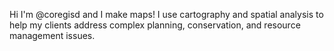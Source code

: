 Hi I'm @coregisd and I make maps! I use cartography and spatial analysis to help my clients address complex planning, conservation, and resource management issues. 

<!---
coregis/coregis is a ✨ special ✨ repository because its `README.md` (this file) appears on your GitHub profile.
You can click the Preview link to take a look at your changes.
--->
